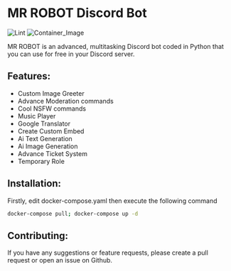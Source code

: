 # MR ROBOT Discord Bot
![Lint](https://github.com/mr-robot-discord-bot/mr-robot/actions/workflows/lint.yml/badge.svg)
![Container_Image](https://github.com/mr-robot-discord-bot/mr-robot/actions/workflows/docker_image.yml/badge.svg)

MR ROBOT is an advanced, multitasking Discord bot coded in Python that you can use for free in your Discord server.

## Features:

- Custom Image Greeter
- Advance Moderation commands
- Cool NSFW commands
- Music Player
- Google Translator
- Create Custom Embed
- Ai Text Generation
- Ai Image Generation
- Advance Ticket System
- Temporary Role

## Installation:

Firstly, edit docker-compose.yaml then execute the following command
```bash
docker-compose pull; docker-compose up -d
```

## Contributing:

If you have any suggestions or feature requests, please create a pull request or open an issue on Github.
